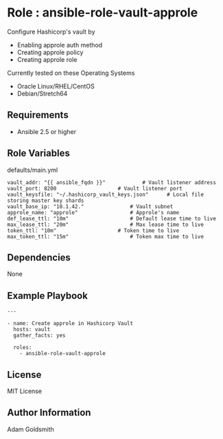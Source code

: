 Role : ansible-role-vault-approle
=================================

Configure Hashicorp's vault by
* Enabling approle auth method
* Creating approle policy
* Creating approle role

Currently tested on these Operating Systems
* Oracle Linux/RHEL/CentOS
* Debian/Stretch64

Requirements
------------

* Ansible 2.5 or higher

Role Variables
--------------

defaults/main.yml
```
vault_addr: "{{ ansible_fqdn }}"			# Vault listener address
vault_port: 8200					# Vault listener port
vault_keysfile: "~/.hashicorp_vault_keys.json"		# Local file storing master key shards
vault_base_ip: "10.1.42."				# Vault subnet
approle_name: "approle"					# Approle's name
def_lease_ttl: "10m"					# Default lease time to live
max_lease_ttl: "20m"					# Max lease time to live
token_ttl: "10m"					# Token time to live
max_token_ttl: "15m"					# Token max time to live
```

Dependencies
------------

None

Example Playbook
----------------

```
---

- name: Create approle in Hashicorp Vault
  hosts: vault
  gather_facts: yes

  roles:
    - ansible-role-vault-approle
```

License
-------

MIT License

Author Information
------------------

Adam Goldsmith

